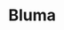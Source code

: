 # Bluma
<!--

_The Plant Kingdom, Growthkind, Green Web_

<img src="wiki_images/Bluma.png"><i>Interconnected root systems and diverse plant forms representing the Bluma kingdom</i></img>

> _"All that grows, all that roots, all that weaves the world together—these are the children of Bluma."_
> **—Usakan Growthmind Proverb**

> _"Plants are the silent architects of every ecosystem."_
> **—Robin Wall Kimmerer**

**Eco:** [[Toma]]  
**Kingdom:** Bluma

The **Bluma** kingdom encompasses all plant life within [[Toma]], from the smallest mosses to the vastest sentient grasslands. Defined by their capacity for growth, photosynthesis, and ecological interconnection, Bluma species are the foundation of most terrestrial and aquatic ecosystems.

## Purpose and Empire Function

In the [Purpose Taxonomy](Kingdom.md), Bluma's **Empire Function** is **Production**—the creation of energy, matter, and structure that supports all other kingdoms. Bluma species convert sunlight and nutrients into the biomass that sustains animal, fungal, and even sentient life.

## Organization and Subkingdoms

Bluma includes a wide variety of subkingdoms and forms, from simple algae to complex flowering plants and sentient growthminds like [[Sibannac]]. Some Bluma entities, such as Sibannac, possess advanced consciousness and can form collective intelligences (Growthminds) that rival or surpass animal societies.

## Cultural and Ecological Role

Plants in the Bluma kingdom are not passive; they organize, communicate, and even govern through mechanisms like the Growthmind. Many societies in Toma, especially in [[Usaka]], revere Bluma entities as deities, ancestors, or essential partners in survival.

## Related Concepts

- **Growthmind:** A plant-based hivemind or collective consciousness, often achieved through consumption or integration of plant matter.
- **Leiqua:** A Bluma phylum based on the manipulation of interests and psychological engagement.
- **Usakan Growth:** A government and social structure under the Growthmind of Sibannac.

## Related Wiki Pages

- [[Kingdom]]
- [[Sibannac]]
- [[Growthmind]]
- [[Leiqua]]
- [[Usakan Growth]]

-->